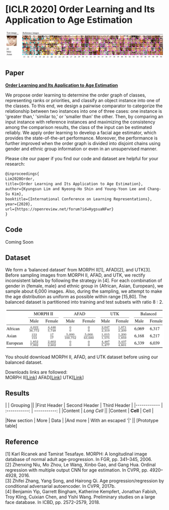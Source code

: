# [ICLR 2020] Order Learning and Its Application to Age Estimation
![Lim2020Order](img/test_result.JPG)
## Paper
[**Order Learning and Its Application to Age Estimation**](https://openreview.net/pdf?id=HygsuaNFwr)

We propose order learning to determine the order graph of classes, representing ranks or priorities, and classify an object instance into one of the classes. To this end, we design a pairwise comparator to categorize the relationship between two instances into one of three cases: one instance is 'greater than,' 'similar to,' or 'smaller than' the other. Then, by comparing an input instance with reference instances and maximizing the consistency among the comparison results, the class of the input can be estimated reliably. We apply order learning to develop a facial age estimator, which provides the state-of-the-art performance. Moreover, the performance is further improved when the order graph is divided into disjoint chains using gender and ethnic group information or even in an unsupervised manner.

Please cite our paper if you find our code and dataset are helpful for your research:
```
@inproceedings{
Lim2020Order,
title={Order Learning and Its Application to Age Estimation},
author={Kyungsun Lim and Nyeong-Ho Shin and Young-Yoon Lee and Chang-Su Kim},
booktitle={International Conference on Learning Representations},
year={2020},
url={https://openreview.net/forum?id=HygsuaNFwr}
}
```

## Code
Coming Soon

## Dataset
We form a ‘balanced dataset’ from MORPH II[1], AFAD[2], and UTK[3]. Before sampling images from MORPH II, AFAD, and UTK, we rectify inconsistent labels by following the strategy in [4]. For each combination of gender in {female, male} and ethnic group in {African, Asian, European}, we sample about 6,000 images. Also, during the sampling, we attempt to make the age distribution as uniform as possible within range [15,80]. The balanced dataset is partitioned into training and test subsets with ratio 8 : 2. 

![Lim2020Order](img/balanced_dataset.JPG)

You should download MORPH II, AFAD, and UTK dataset before using our balanced dataset.

Downloads links are followed:  
MORPH II[[Link](https://ebill.uncw.edu/C20231_ustores/web/classic/product_detail.jsp?PRODUCTID=8)]  AFAD[[Link](https://afad-dataset.github.io/)] UTK[[Link](https://susanqq.github.io/UTKFace/)]

## Results
|    |   Grouping   || 
|First Header | Second Header | Third Header | 
|------------ | :-----------: | -----------: | 
|Content  |   *Long Cell*  || 
|Content  | **Cell** |   Cell | 

|New section |  More  |   Data | 
|And more  | With an escaped '\|'   || 
[Prototype table]


## Reference
[1] Karl Ricanek and Tamirat Tesafaye. MORPH: A longitudinal image database of normal adult age-progression. In FGR, pp. 341–345, 2006.  
[2] Zhenxing Niu, Mo Zhou, Le Wang, Xinbo Gao, and Gang Hua. Ordinal regression with multiple output CNN for age estimation. In CVPR, pp. 4920–4928, 2016.  
[3] Zhifei Zhang, Yang Song, and Hairong Qi. Age progression/regression by conditional adversarial autoencoder. In CVPR, 2017b.  
[4] Benjamin Yip, Garrett Bingham, Katherine Kempfert, Jonathan Fabish, Troy Kling, Cuixian Chen, and Yishi Wang. Preliminary studies on a large face database. In ICBD, pp. 2572–2579, 2018.

